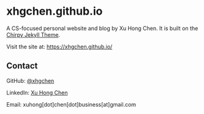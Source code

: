 # xhgchen.github.io

A CS-focused personal website and blog by Xu Hong Chen. It is built on the
[Chirpy Jekyll Theme](https://github.com/cotes2020/jekyll-theme-chirpy).

Visit the site at: https://xhgchen.github.io/

## Contact

GitHub: [@xhgchen](https://github.com/xhgchen)

LinkedIn: [Xu Hong Chen](https://www.linkedin.com/in/xuhongchen)

Email: xuhong[dot]chen[dot]business[at]gmail.com
